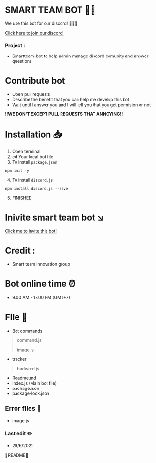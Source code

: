 # SMART TEAM BOT 🤖📌

We use this bot for our discord! 🧑‍🤝‍🧑

<a href="https://discord.gg/FeH6tFtKUU">Click here to join our discord!</a>

### Project :
- Smartteam-bot  to help admin manage discord comunity and answer questions


# Contribute bot


- Open pull requests
- Describe the benefit that you can help me develop this bot
- Wait until I answer you and I will tell you that you get permision or not <br>

**!!WE DON'T EXCEPT PULL REQUESTS THAT ANNOYING!!**

# Installation 📥

1. Open terminal 
2. cd Your local bot file
3. To install `package.json`
```
npm init -y
```

4. To install `discord.js`
```
npm install discord.js --save
```

5. FINISHED

# Inivite smart team bot ↘️
<a href="https://discord.com/oauth2/authorize?client_id=845168117990162442&permissions=0&scope=bot">Click me to invite this bot!</a>

# Credit : 
- Smart team innovation group

# Bot online time ⏰
- 9.00 AM - 17.00 PM (GMT+7)

# File 📁
- Bot commands
> command.js
> 
> image.js
- tracker
> badword.js
- Readme.md
- index.js (Main bot file)
- pachage.json
- package-lock.json

## Error files 🚨
- image.js

### Last edit ✏️
- 29/6/2021

📌README📌
